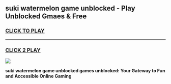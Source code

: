 
## suki watermelon game unblocked - Play Unblocked Gmaes & Free
<h3>
<a href="https://premium.freeplayer.one?title=suki_watermelon_game_unblocked&ref=20F">CLICK TO PLAY</a></h3>
<hr>

<h3>
<a href="https://premium.freeplayer.one?title=suki_watermelon_game_unblocked&ref=20F">CLICK 2 PLAY</a>
  
</h3>

<a href="https://premium.freeplayer.one?title=suki_watermelon_game_unblocked&ref=20F/"><img src="https://clearcache.store/games.png"></a>


**suki watermelon game unblocked games unblocked: Your Gateway to Fun and Accessible Online Gaming**
